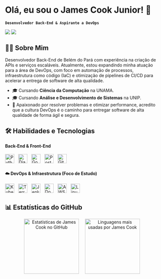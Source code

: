 # Olá, eu sou o James Cook Junior! 👋

**`Desenvolvedor Back-End & Aspirante a DevOps`**

<p align="left">
  <a href="URL-DO-SEU-LINKEDIN" target="_blank"><img src="https://img.shields.io/badge/LinkedIn-0077B5?style=for-the-badge&logo=linkedin&logoColor=white" /></a>
  <a href="mailto:SEU-EMAIL@email.com" target="_blank"><img src="https://img.shields.io/badge/Email-D14836?style=for-the-badge&logo=gmail&logoColor=white" /></a>
</p>

## 👨‍💻 Sobre Mim

Desenvolvedor Back-End de Belém do Pará com experiência na criação de APIs e serviços escaláveis. Atualmente, estou expandindo minha atuação para a área de DevOps, com foco em automação de processos, infraestrutura como código (IaC) e otimização de pipelines de CI/CD para acelerar a entrega de software de alta qualidade.

* 🎓 Cursando **Ciência da Computação** na UNAMA.
* 🎓 Cursando **Análise e Desenvolvimento de Sistemas** na UNIP.
* 🚀 Apaixonado por resolver problemas e otimizar performance, acredito que a cultura DevOps é o caminho para entregar software de alta qualidade de forma ágil e segura.

## 🛠️ Habilidades e Tecnologias

<h4> Back-End & Front-End</h4>
<p align="left">
  <a href="https://www.python.org" target="_blank" title="Python">
    <img align="left" alt="Python" width="30px" style="padding-right: 10px;" src="https://cdn.jsdelivr.net/gh/devicons/devicon@latest/icons/python/python-original.svg" />
  </a>
  <a href="https://www.djangoproject.com/" target="_blank" title="Django">
    <img align="left" alt="Django" width="30px" style="padding-right: 10px;" src="https://cdn.jsdelivr.net/gh/devicons/devicon@latest/icons/django/django-plain.svg" />
  </a>
  <a href="https://go.dev/" target="_blank" title="Go">
    <img align="left" alt="Go" width="30px" style="padding-right: 10px;" src="https://cdn.jsdelivr.net/gh/devicons/devicon@latest/icons/go/go-original-wordmark.svg" />
  </a>
  <a href="https://www.postgresql.org" target="_blank" title="PostgreSQL (SQL)">
    <img align="left" alt="PostgreSQL (SQL)" width="30px" style="padding-right: 10px;" src="https://cdn.jsdelivr.net/gh/devicons/devicon@latest/icons/postgresql/postgresql-original.svg" />
  </a>
  <a href="https://git-scm.com/" target="_blank" title="Git">
    <img align="left" alt="Git" width="30px" style="padding-right: 10px;" src="https://cdn.jsdelivr.net/gh/devicons/devicon@latest/icons/git/git-original.svg" />
  </a>
</p>
<br/><br/>

<h4>☁️ DevOps & Infraestrutura (Foco de Estudo)</h4>
<p align="left">
  <a href="https://kubernetes.io" target="_blank" title="Kubernetes">
    <img align="left" alt="Kubernetes" width="30px" style="padding-right: 10px;" src="https://cdn.jsdelivr.net/gh/devicons/devicon@latest/icons/kubernetes/kubernetes-plain.svg" />
  </a>
  <a href="https://www.terraform.io" target="_blank" title="Terraform">
    <img align="left" alt="Terraform" width="30px" style="padding-right: 10px;" src="https://cdn.jsdelivr.net/gh/devicons/devicon@latest/icons/terraform/terraform-original.svg" />
  </a>
  <a href="https://www.jenkins.io" target="_blank" title="Jenkins">
    <img align="left" alt="Jenkins" width="30px" style="padding-right: 10px;" src="https://cdn.jsdelivr.net/gh/devicons/devicon@latest/icons/jenkins/jenkins-original.svg" />
  </a>
  <a href="https://www.docker.com/" target="_blank" title="Docker">
    <img align="left" alt="Docker" width="30px" style="padding-right: 10px;" src="https://cdn.jsdelivr.net/gh/devicons/devicon@latest/icons/docker/docker-original.svg" />
  </a>
  <a href="https://aws.amazon.com" target="_blank" title="Amazon Web Services">
    <img align="left" alt="AWS" width="30px" style="padding-right: 10px;" src="https://cdn.jsdelivr.net/gh/devicons/devicon@latest/icons/amazonwebservices/amazonwebservices-original-wordmark.svg" />
  </a>
  <a href="https://www.linux.org/" target="_blank" title="Linux">
    <img align="left" alt="Linux" width="30px" style="padding-right: 10px;" src="https://cdn.jsdelivr.net/gh/devicons/devicon@latest/icons/linux/linux-original.svg" />
  </a>
</p>
<br/><br/>


## 📊 Estatísticas do GitHub

<p align="center">
  <img height="180em" src="https://github-readme-stats.vercel.app/api?username=JamesCookDev&show_icons=true&theme=tokyonight&include_all_commits=true&locale=pt-br" alt="Estatísticas de James Cook no GitHub" />
  &nbsp;&nbsp;&nbsp;
  <img height="180em" src="https://github-readme-stats.vercel.app/api/top-langs/?username=JamesCookDev&layout=compact&langs_count=7&theme=tokyonight&locale=pt-br" alt="Linguagens mais usadas por James Cook" />
</p>
